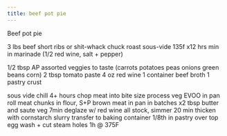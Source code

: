 ```yaml
---
title: beef pot pie
---
```


Beef pot pie

3 lbs beef short ribs or shit-whack chuck roast
sous-vide 135f x12 hrs min in marinade (1/2 red wine, salt + pepper)

1/2 tbsp AP
assorted veggies to taste (carrots potatoes peas onions green beans corn)
2 tbsp tomato paste
4 oz red wine
1 container beef broth
1 pastry crust

sous vide
chill 4+ hours
chop meat into bite size
process veg
EVOO in pan
roll meat chunks in flour, S+P
brown meat in pan in batches
x2 tbsp butter and saute veg 7min
deglaze w/ red wine
all stock, simmer 20 min
thicken with cornstarch slurry
transfer to baking container
1/8th in pastry over top
egg wash + cut steam holes
1h @ 375F
